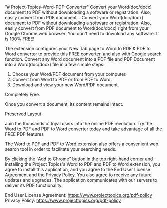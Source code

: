 "# Project-Topics-Word-PDF-Converter" 
Convert your Word(doc/docx) document to PDF without downloading a software or registration. Also, easily convert from PDF document…
Convert your Word(doc/docx) document to PDF without downloading a software or registration.
Also, easily convert from PDF document to Word(doc/docx) right from your Google Chrome web browser. You don't need to download any software. It is 100% FREE!

The extension configures your New Tab page to Word to PDF & PDF to Word converter to provide this FREE converter, and also with Google search function.
Convert any Word document into a PDF file and PDF Document into a Word(doc/docx) file in a few simple steps:
1.	Choose your Word/PDF document from your computer.
2.	Convert from Word to PDF or from PDF to Word. 
3.	Download and view your new Word/PDF document.

Completely Free.

Once you convert a document, its content remains intact.

Preserved Layout 

Join the thousands of loyal users into the online PDF revolution. Try the Word to PDF and PDF to Word converter today and take advantage of all the FREE PDF features

The Word to PDF and PDF to Word extension also offers a convenient web search tool in order to facilitate your searching needs.

By clicking the “Add to Chrome” button in the top right-hand corner and installing the Project Topics's Word to PDF and PDF to Word extension, you agree to install this application, and you agree to the End User License Agreement and the Privacy Policy. You also agree to receive any future updates and upgrades. The application communicates with our servers to deliver its PDF functionality.

End User License Agreement: https://www.projecttopics.org/pdf-policy
Privacy Policy: https://www.projecttopics.org/pdf-policy
